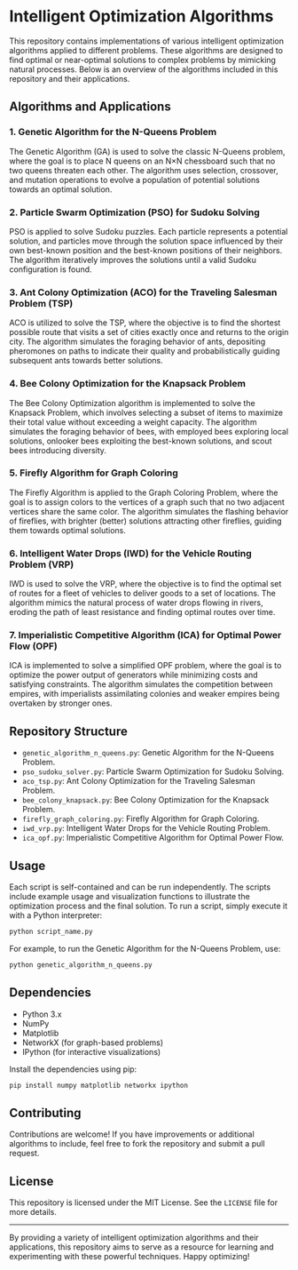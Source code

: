 # Intelligent Optimization Algorithms

This repository contains implementations of various intelligent optimization algorithms applied to different problems. These algorithms are designed to find optimal or near-optimal solutions to complex problems by mimicking natural processes. Below is an overview of the algorithms included in this repository and their applications.

## Algorithms and Applications

### 1. Genetic Algorithm for the N-Queens Problem
The Genetic Algorithm (GA) is used to solve the classic N-Queens problem, where the goal is to place N queens on an N×N chessboard such that no two queens threaten each other. The algorithm uses selection, crossover, and mutation operations to evolve a population of potential solutions towards an optimal solution.

### 2. Particle Swarm Optimization (PSO) for Sudoku Solving
PSO is applied to solve Sudoku puzzles. Each particle represents a potential solution, and particles move through the solution space influenced by their own best-known position and the best-known positions of their neighbors. The algorithm iteratively improves the solutions until a valid Sudoku configuration is found.

### 3. Ant Colony Optimization (ACO) for the Traveling Salesman Problem (TSP)
ACO is utilized to solve the TSP, where the objective is to find the shortest possible route that visits a set of cities exactly once and returns to the origin city. The algorithm simulates the foraging behavior of ants, depositing pheromones on paths to indicate their quality and probabilistically guiding subsequent ants towards better solutions.

### 4. Bee Colony Optimization for the Knapsack Problem
The Bee Colony Optimization algorithm is implemented to solve the Knapsack Problem, which involves selecting a subset of items to maximize their total value without exceeding a weight capacity. The algorithm simulates the foraging behavior of bees, with employed bees exploring local solutions, onlooker bees exploiting the best-known solutions, and scout bees introducing diversity.

### 5. Firefly Algorithm for Graph Coloring
The Firefly Algorithm is applied to the Graph Coloring Problem, where the goal is to assign colors to the vertices of a graph such that no two adjacent vertices share the same color. The algorithm simulates the flashing behavior of fireflies, with brighter (better) solutions attracting other fireflies, guiding them towards optimal solutions.

### 6. Intelligent Water Drops (IWD) for the Vehicle Routing Problem (VRP)
IWD is used to solve the VRP, where the objective is to find the optimal set of routes for a fleet of vehicles to deliver goods to a set of locations. The algorithm mimics the natural process of water drops flowing in rivers, eroding the path of least resistance and finding optimal routes over time.

### 7. Imperialistic Competitive Algorithm (ICA) for Optimal Power Flow (OPF)
ICA is implemented to solve a simplified OPF problem, where the goal is to optimize the power output of generators while minimizing costs and satisfying constraints. The algorithm simulates the competition between empires, with imperialists assimilating colonies and weaker empires being overtaken by stronger ones.

## Repository Structure

- `genetic_algorithm_n_queens.py`: Genetic Algorithm for the N-Queens Problem.
- `pso_sudoku_solver.py`: Particle Swarm Optimization for Sudoku Solving.
- `aco_tsp.py`: Ant Colony Optimization for the Traveling Salesman Problem.
- `bee_colony_knapsack.py`: Bee Colony Optimization for the Knapsack Problem.
- `firefly_graph_coloring.py`: Firefly Algorithm for Graph Coloring.
- `iwd_vrp.py`: Intelligent Water Drops for the Vehicle Routing Problem.
- `ica_opf.py`: Imperialistic Competitive Algorithm for Optimal Power Flow.

## Usage

Each script is self-contained and can be run independently. The scripts include example usage and visualization functions to illustrate the optimization process and the final solution. To run a script, simply execute it with a Python interpreter:

```sh
python script_name.py
```

For example, to run the Genetic Algorithm for the N-Queens Problem, use:

```sh
python genetic_algorithm_n_queens.py
```

## Dependencies

- Python 3.x
- NumPy
- Matplotlib
- NetworkX (for graph-based problems)
- IPython (for interactive visualizations)

Install the dependencies using pip:

```sh
pip install numpy matplotlib networkx ipython
```

## Contributing

Contributions are welcome! If you have improvements or additional algorithms to include, feel free to fork the repository and submit a pull request.

## License

This repository is licensed under the MIT License. See the `LICENSE` file for more details.

---

By providing a variety of intelligent optimization algorithms and their applications, this repository aims to serve as a resource for learning and experimenting with these powerful techniques. Happy optimizing!